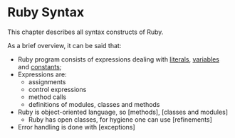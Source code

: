# Ruby Syntax

This chapter describes all syntax constructs of Ruby.

As a brief overview, it can be said that:

* Ruby program consists of expressions dealing with [literals](syntax/literals.md), [variables](syntax/variables.md) and [constants](constants.md);
* Expressions are:
  * assignments
  * control expressions
  * method calls
  * definitions of modules, classes and methods
* Ruby is object-oriented language, so [methods], [classes and modules]
  * Ruby has open classes, for hygiene one can use [refinements]
* Error handling is done with [exceptions]